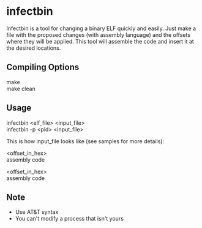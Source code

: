 infectbin
=========
Infectbin is a tool for changing a binary ELF quickly and easily. Just make a file with the proposed changes (with assembly language) and the offsets where they will be applied. This tool will assemble the code and insert it at the desired locations.

Compiling Options
-----------------
make  
make clean

Usage
-----
infectbin \<elf_file\> \<input_file\>   
infectbin -p \<pid\>   \<input_file\>

This is how input_file looks like (see samples for more details):

\<offset_in_hex\>   
assembly code

\<offset_in_hex\>  
assembly code

Note
----
- Use AT&T syntax
- You can't modify a process that isn't yours
